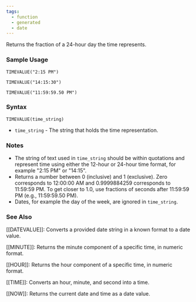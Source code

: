 ```yaml
---
tags:
  - function
  - generated
  - date
---
```


Returns the fraction of a 24-hour day the time represents.

### Sample Usage

`TIMEVALUE("2:15 PM")`

`TIMEVALUE("14:15:30")`

`TIMEVALUE("11:59:59.50 PM")`

### Syntax

`TIMEVALUE(time_string)`

* `time_string` - The string that holds the time representation.

### Notes

* The string of text used in `time_string` should be within quotations and represent time using either the 12-hour or 24-hour time format, for example "2:15 PM" or "14:15".
* Returns a number between 0 (inclusive) and 1 (exclusive). Zero corresponds to 12:00:00 AM and 0.9999884259 corresponds to 11:59:59 PM. To get closer to 1.0, use fractions of seconds after 11:59:59 PM (e.g., 11:59:59.50 PM).
* Dates, for example the day of the week, are ignored in `time_string`.

### See Also

[[DATEVALUE]]: Converts a provided date string in a known format to a date value.

[[MINUTE]]: Returns the minute component of a specific time, in numeric format.

[[HOUR]]: Returns the hour component of a specific time, in numeric format.

[[TIME]]: Converts an hour, minute, and second into a time.

[[NOW]]: Returns the current date and time as a date value.
